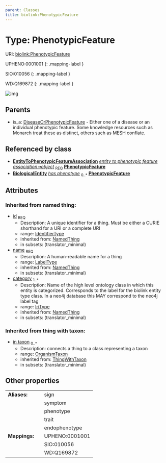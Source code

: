 ```yaml
---
parent: Classes
title: biolink:PhenotypicFeature
---
```


# Type: PhenotypicFeature




URI: [biolink:PhenotypicFeature](https://w3id.org/biolink/vocab/PhenotypicFeature)

UPHENO:0001001
{: .mapping-label }

SIO:010056
{: .mapping-label }

WD:Q169872
{: .mapping-label }

![img](http://yuml.me/diagram/nofunky;dir:TB/class/\[OrganismTaxon]<in%20taxon(i)%200..*-%20\[PhenotypicFeature&#124;id(i):identifier_type;name(i):label_type;category(i):iri_type%20%2B],%20\[EntityToPhenotypicFeatureAssociation]-%20object%201..1>\[PhenotypicFeature],%20\[DiseaseOrPhenotypicFeature]^-\[PhenotypicFeature])

## Parents

 *  is_a: [DiseaseOrPhenotypicFeature](DiseaseOrPhenotypicFeature.md) - Either one of a disease or an individual phenotypic feature. Some knowledge resources such as Monarch treat these as distinct, others such as MESH conflate.

## Referenced by class

 *  **[EntityToPhenotypicFeatureAssociation](EntityToPhenotypicFeatureAssociation.md)** *[entity to phenotypic feature association➞object](entity_to_phenotypic_feature_association_object.md)*  <sub>REQ</sub>  **[PhenotypicFeature](PhenotypicFeature.md)**
 *  **[BiologicalEntity](BiologicalEntity.md)** *[has phenotype](has_phenotype.md)*  <sub>0..*</sub>  **[PhenotypicFeature](PhenotypicFeature.md)**

## Attributes


### Inherited from named thing:

 * [id](id.md)  <sub>REQ</sub>
    * Description: A unique identifier for a thing. Must be either a CURIE shorthand for a URI or a complete URI
    * range: [IdentifierType](types/IdentifierType.md)
    * inherited from: [NamedThing](NamedThing.md)
    * in subsets: (translator_minimal)
 * [name](name.md)  <sub>REQ</sub>
    * Description: A human-readable name for a thing
    * range: [LabelType](types/LabelType.md)
    * inherited from: [NamedThing](NamedThing.md)
    * in subsets: (translator_minimal)
 * [category](category.md)  <sub>1..*</sub>
    * Description: Name of the high level ontology class in which this entity is categorized. Corresponds to the label for the biolink entity type class. In a neo4j database this MAY correspond to the neo4j label tag
    * range: [IriType](types/IriType.md)
    * inherited from: [NamedThing](NamedThing.md)
    * in subsets: (translator_minimal)

### Inherited from thing with taxon:

 * [in taxon](in_taxon.md)  <sub>0..*</sub>
    * Description: connects a thing to a class representing a taxon
    * range: [OrganismTaxon](OrganismTaxon.md)
    * inherited from: [ThingWithTaxon](ThingWithTaxon.md)
    * in subsets: (translator_minimal)

## Other properties

|  |  |  |
| --- | --- | --- |
| **Aliases:** | | sign |
|  | | symptom |
|  | | phenotype |
|  | | trait |
|  | | endophenotype |
| **Mappings:** | | UPHENO:0001001 |
|  | | SIO:010056 |
|  | | WD:Q169872 |

